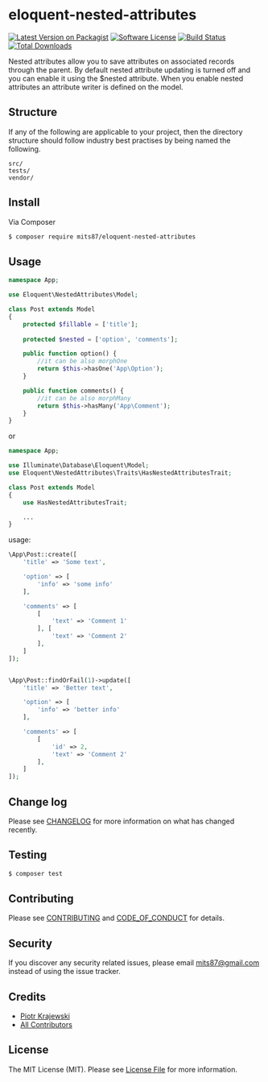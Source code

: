 # eloquent-nested-attributes

[![Latest Version on Packagist][ico-version]][link-packagist]
[![Software License][ico-license]](LICENSE.md)
[![Build Status][ico-travis]][link-travis]
[![Total Downloads][ico-downloads]][link-downloads]

Nested attributes allow you to save attributes on associated records through the parent. By default nested attribute updating is turned off and you can enable it using the $nested attribute. When you enable nested attributes an attribute writer is defined on the model.

## Structure

If any of the following are applicable to your project, then the directory structure should follow industry best practises by being named the following.

```
src/
tests/
vendor/
```


## Install

Via Composer

``` bash
$ composer require mits87/eloquent-nested-attributes
```

## Usage

``` php
namespace App;

use Eloquent\NestedAttributes\Model;

class Post extends Model
{
    protected $fillable = ['title'];
    
    protected $nested = ['option', 'comments'];

    public function option() {
        //it can be also morphOne
        return $this->hasOne('App\Option');
    }

    public function comments() {
        //it can be also morphMany
        return $this->hasMany('App\Comment');
    }
}
```

or

``` php
namespace App;

use Illuminate\Database\Eloquent\Model;
use Eloquent\NestedAttributes\Traits\HasNestedAttributesTrait;

class Post extends Model
{
    use HasNestedAttributesTrait;

    ...
}
```

usage:

``` php
\App\Post::create([
    'title' => 'Some text',

    'option' => [
        'info' => 'some info'
    ],

    'comments' => [
        [
            'text' => 'Comment 1'
        ], [
            'text' => 'Comment 2'
        ],
    ]
]);


\App\Post::findOrFail(1)->update([
    'title' => 'Better text',

    'option' => [
        'info' => 'better info'
    ],

    'comments' => [
        [
            'id' => 2,
            'text' => 'Comment 2'
        ],
    ]
]);
```

## Change log

Please see [CHANGELOG](CHANGELOG.md) for more information on what has changed recently.

## Testing

``` bash
$ composer test
```

## Contributing

Please see [CONTRIBUTING](CONTRIBUTING.md) and [CODE_OF_CONDUCT](CODE_OF_CONDUCT.md) for details.

## Security

If you discover any security related issues, please email mits87@gmail.com instead of using the issue tracker.

## Credits

- [Piotr Krajewski][link-author]
- [All Contributors][link-contributors]

## License

The MIT License (MIT). Please see [License File](LICENSE.md) for more information.

[ico-version]: https://img.shields.io/packagist/v/mits87/eloquent-nested-attributes.svg?style=flat-square
[ico-license]: https://img.shields.io/badge/license-MIT-brightgreen.svg?style=flat-square
[ico-travis]: https://img.shields.io/travis/mits87/eloquent-nested-attributes/master.svg?style=flat-square
[ico-downloads]: https://img.shields.io/packagist/dt/mits87/eloquent-nested-attributes.svg?style=flat-square

[link-packagist]: https://packagist.org/packages/mits87/eloquent-nested-attributes
[link-travis]: https://travis-ci.org/mits87/eloquent-nested-attributes
[link-downloads]: https://packagist.org/packages/mits87/eloquent-nested-attributes
[link-author]: https://github.com/mits87
[link-contributors]: ../../contributors
